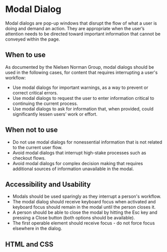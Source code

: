 # Modal Dialog
Modal dialogs are pop-up windows that disrupt the flow of what a user is doing and demand an action. They are appropriate when the user’s attention needs to be directed toward important information that cannot be conveyed within the page.

## When to use
As documented by the Nielsen Norman Group, modal dialogs should be used in the following cases, for content that requires interrupting a user's workflow:
- Use modal dialogs for important warnings, as a way to prevent or correct critical errors.
- Use modal dialogs to request the user to enter information critical to continuing the current process.
- Use modal dialogs to ask for information that, when provided, could significantly lessen users’ work or effort.

## When not to use
- Do not use modal dialogs for nonessential information that is not related to the current user flow.
- Avoid modal dialogs that interrupt high-stake processes such as checkout flows.
- Avoid modal dialogs for complex decision making that requires additional sources of information unavailable in the modal.

## Accessibility and Usability
- Modals should be used sparingly as they interrupt a person's workflow. 
- The modal dialog should receive keyboard focus when activated and keyboard focus should remain in the modal until the person closes it.
- A person should be able to close the modal by  hitting the Esc key and pressing a Close button (both options should be available).
- The first operable element should receive focus - do not force focus elsewhere in the dialog. 

## HTML and CSS
